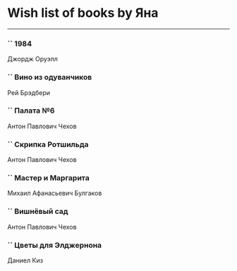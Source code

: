 # Wish list of books by Яна
---

### `` 1984
Джордж Оруэлл

### `` Вино из одуванчиков
Рей Брэдбери

### `` Палата №6
Антон Павлович Чехов

### `` Скрипка Ротшильда
Антон Павлович Чехов

### `` Мастер и Маргарита
Михаил Афанасьевич Булгаков

### `` Вишнёвый сад
Антон Павлович Чехов

### `` Цветы для Элджернона
Даниел Киз

